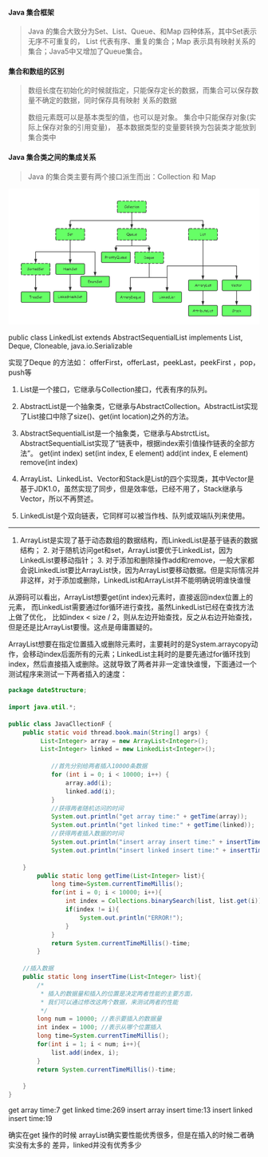 #### Java 集合框架
> Java 的集合大致分为Set、List、Queue、和Map 四种体系，其中Set表示无序不可重复的，
> List 代表有序、重复的集合；Map 表示具有映射关系的集合；Java5中又增加了Queue集合。

#### 集合和数组的区别
> 数组长度在初始化的时候就指定，只能保存定长的数据，而集合可以保存数量不确定的数据，同时保存具有映射
> 关系的数据
>
> 数组元素既可以是基本类型的值，也可以是对象。 集合中只能保存对象(实际上保存对象的引用变量)，
> 基本数据类型的变量要转换为包装类才能放到集合类中
>
#### Java 集合类之间的集成关系
> Java 的集合类主要有两个接口派生而出：Collection 和 Map

![avatar](./pic/collection.png) 

public class LinkedList<E>
    extends AbstractSequentialList<E>
    implements List<E>, Deque<E>, Cloneable, java.io.Serializable
    

实现了Deque 的方法如：
    offerFirst，offerLast，peekLast，peekFirst ，pop，push等
    
1. List是一个接口，它继承与Collection接口，代表有序的队列。
2. AbstractList是一个抽象类，它继承与AbstractCollection。AbstractList实现了List接口中除了size()、get(int location)之外的方法。
3. AbstractSequentialList是一个抽象类，它继承与AbstrctList。AbstractSequentialList实现了“链表中，根据index索引值操作链表的全部方法”。
get(int index)
set(int index, E element)
add(int index, E element)
remove(int index)

4. ArrayList、LinkedList、Vector和Stack是List的四个实现类，其中Vector是基于JDK1.0，虽然实现了同步，但是效率低，已经不用了，Stack继承与Vector，所以不再赘述。
5. LinkedList是个双向链表，它同样可以被当作栈、队列或双端队列来使用。
---
1. ArrayList是实现了基于动态数组的数据结构，而LinkedList是基于链表的数据结构；
2. 对于随机访问get和set，ArrayList要优于LinkedList，因为LinkedList要移动指针；
3. 对于添加和删除操作add和remove，一般大家都会说LinkedList要比ArrayList快，因为ArrayList要移动数据。但是实际情况并非这样，对于添加或删除，LinkedList和ArrayList并不能明确说明谁快谁慢

从源码可以看出，ArrayList想要get(int index)元素时，直接返回index位置上的元素，
    而LinkedList需要通过for循环进行查找，虽然LinkedList已经在查找方法上做了优化，
    比如index < size / 2，则从左边开始查找，反之从右边开始查找，
    但是还是比ArrayList要慢。这点是毋庸置疑的。
    
ArrayList想要在指定位置插入或删除元素时，主要耗时的是System.arraycopy动作，会移动index后面所有的元素；LinkedList主耗时的是要先通过for循环找到index，然后直接插入或删除。这就导致了两者并非一定谁快谁慢，下面通过一个测试程序来测试一下两者插入的速度：

```java
package dateStructure;

import java.util.*;

public class JavaCllectionF {
    public static void thread.book.main(String[] args) {
         List<Integer> array = new ArrayList<Integer>();
         List<Integer> linked = new LinkedList<Integer>();

            //首先分别给两者插入10000条数据
            for (int i = 0; i < 10000; i++) {
                array.add(i);
                linked.add(i);
            }
            //获得两者随机访问的时间
            System.out.println("get array time:" + getTime(array));
            System.out.println("get linked time:" + getTime(linked));
            //获得两者插入数据的时间
            System.out.println("insert array insert time:" + insertTime(array));
            System.out.println("insert linked insert time:" + insertTime(linked));

    }
        public static long getTime(List<Integer> list){
            long time=System.currentTimeMillis();
            for(int i = 0; i < 10000; i++){
                int index = Collections.binarySearch(list, list.get(i));
                if(index != i){
                    System.out.println("ERROR!");
                }
            }
            return System.currentTimeMillis()-time;
        }

    //插入数据
    public static long insertTime(List<Integer> list){
        /*
         * 插入的数据量和插入的位置是决定两者性能的主要方面，
         * 我们可以通过修改这两个数据，来测试两者的性能
         */
        long num = 10000; //表示要插入的数据量
        int index = 1000; //表示从哪个位置插入
        long time=System.currentTimeMillis();
        for(int i = 1; i < num; i++){
            list.add(index, i);
        }
        return System.currentTimeMillis()-time;

    }
}
```

get array time:7
get linked time:269
insert array insert time:13
insert linked insert time:19

确实在get 操作的时候 arrayList确实要性能优秀很多，但是在插入的时候二者确实没有太多的
差异，linked并没有优秀多少